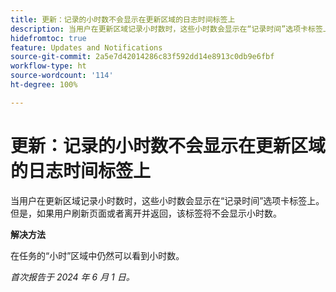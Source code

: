 ```yaml
---
title: 更新：记录的小时数不会显示在更新区域的日志时间标签上
description: 当用户在更新区域记录小时数时，这些小时数会显示在“记录时间”选项卡标签上。但是，如果用户刷新页面或者离开并返回，该标签将不会显示小时数。
hidefromtoc: true
feature: Updates and Notifications
source-git-commit: 2a5e7d42014286c83f592dd14e8913c0db9e6fbf
workflow-type: ht
source-wordcount: '114'
ht-degree: 100%

---
```



# 更新：记录的小时数不会显示在更新区域的日志时间标签上

当用户在更新区域记录小时数时，这些小时数会显示在“记录时间”选项卡标签上。但是，如果用户刷新页面或者离开并返回，该标签将不会显示小时数。

**解决方法**

在任务的“小时”区域中仍然可以看到小时数。

_首次报告于 2024 年 6 月 1 日。_
